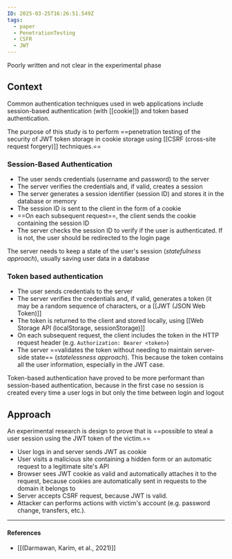```yaml
---
ID: 2025-03-25T16:26:51.549Z
tags:
  - paper
  - PenetrationTesting
  - CSFR
  - JWT
---
```

Poorly written and not clear in the experimental phase

## Context

Common authentication techniques used in web applications include session-based authentication (with [[cookie]]) and token based authentication.

The purpose of this study is to perform ==penetration testing of the security of JWT token storage in cookie storage using [[CSRF (cross-site request forgery)]] techniques.==

### Session-Based Authentication

- The user sends credentials (username and password) to the server
- The server verifies the credentials and, if valid, creates a session
- The server generates a session identifier (session ID) and stores it in the database or memory
- The session ID is sent to the client in the form of a cookie
- ==On each subsequent request==, the client sends the cookie containing the session ID
- The server checks the session ID to verify if the user is authenticated. If is not, the user should be redirected to the login page

The server needs to keep a state of the user's session (*statefulness approach*), usually saving user data in a database

### Token based authentication

- The user sends credentials to the server
- The server verifies the credentials and, if valid, generates a token (it may be a random sequence of characters, or a [[JWT (JSON Web Token)]]
- The token is returned to the client and stored locally, using [[Web Storage API (localStorage, sessionStorage)]]
- On each subsequent request, the client includes the token in the HTTP request header (e.g. `Authorization: Bearer <token>`)
- The server ==validates the token without needing to maintain server-side state== (*statelessness approach*). This because the token contains all the user information, especially in the JWT case.

Token-based authentication have proved to be more performant than session-based authentication, because in the first case no session is created every time a user logs in but only the time between login and logout

## Approach

An experimental research is design to prove that is ==possible to steal a user session using the JWT token of the victim.== 
- User logs in and server sends JWT as cookie
- User visits a malicious site containing a hidden form or an automatic request to a legitimate site's API
- Browser sees JWT cookie as valid and automatically attaches it to the request, because cookies are automatically sent in requests to the domain it belongs to
- Server accepts CSRF request, because JWT is valid.
- Attacker can performs actions with victim's account (e.g. password change, transfers, etc.).

---
#### References
- [[(Darmawan, Karim, et al., 2021)]]
